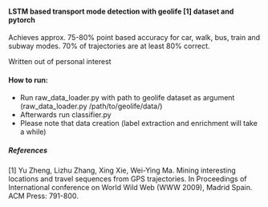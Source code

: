 #### LSTM based transport mode detection with geolife [1] dataset and pytorch

Achieves approx. 75-80% point based accuracy for car, walk, bus, train and subway modes.
70% of trajectories are at least 80% correct.

Written out of personal interest

#### How to run:

* Run raw_data_loader.py with path to geolife dataset as argument (raw_data_loader.py /path/to/geolife/data/)
* Afterwards run classifier.py
* Please note that data creation (label extraction and enrichment will take a while)

##### References

[1] Yu Zheng, Lizhu Zhang, Xing Xie, Wei-Ying Ma. Mining interesting locations and travel sequences from GPS trajectories. In Proceedings of International conference on World Wild Web (WWW 2009), Madrid Spain. ACM Press: 791-800.
